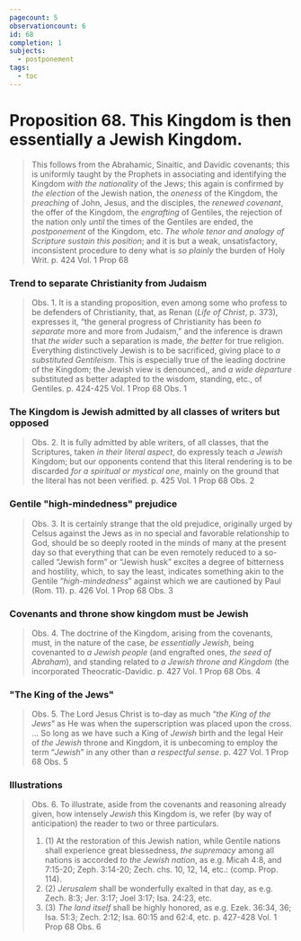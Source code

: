 ```yaml
---
pagecount: 5
observationcount: 6
id: 68
completion: 1
subjects:
  - postponement
tags:
  - toc
---
```

# Proposition 68. This Kingdom is then essentially a Jewish Kingdom.

>This follows from the Abrahamic, Sinaitic, and Davidic covenants; this is uniformly taught by the Prophets in associating and identifying the Kingdom *with the nationality* of the Jews; this again is confirmed by *the election* of the Jewish nation, the *oneness* of the Kingdom, the *preaching* of John, Jesus, and the disciples, the *renewed covenant*, the offer of the Kingdom, the *engrafting* of Gentiles, the rejection of the nation only *until* the times of the Gentiles are ended, the *postponement* of the Kingdom, etc. *The whole tenor and analogy of Scripture sustain this position*; and it is but a weak, unsatisfactory, inconsistent procedure to deny what is *so plainly* the burden of Holy Writ.
>p. 424 Vol. 1 Prop 68
### Trend to separate Christianity from Judaism
>Obs. 1. It is a standing proposition, even among some who profess to be defenders of Christianity, that, as Renan (*Life of Christ*, p. 373), expresses it, “the general progress of Christianity has been *to separate* more and more from Judaism,” and the inference is drawn that *the wider* such a separation is made, *the better* for true religion. Everything distinctively Jewish is to be sacrificed, giving place to *a substituted Gentileism*. This is especially true of the leading doctrine of the Kingdom; the Jewish view is denounced,, and *a wide departure* substituted as better adapted to the wisdom, standing, etc., of Gentiles.
>p. 424-425 Vol. 1 Prop 68 Obs. 1
### The Kingdom is Jewish admitted by all classes of writers but opposed
>Obs. 2. It is fully admitted by able writers, of all classes, that the Scriptures, taken *in their literal aspect*, do expressly teach *a Jewish* Kingdom; but our opponents contend that this literal rendering is to be discarded *for a spiritual or mystical one*, mainly on the ground that the literal has not been verified.
>p. 425 Vol. 1 Prop 68 Obs. 2
### Gentile "high-mindedness" prejudice
>Obs. 3. It is certainly strange that the old prejudice, originally urged by Celsus against the Jews as in no special and favorable relationship to God, should be so deeply rooted in the minds of many at the present day so that everything that can be even remotely reduced to a so-called “Jewish form” or “Jewish husk” excites a degree of bitterness and hostility, which, to say the least, indicates something akin to the Gentile “*high-mindedness*” against which we are cautioned by Paul (Rom. 11).
>p. 426 Vol. 1 Prop 68 Obs. 3
### Covenants and throne show kingdom must be Jewish
>Obs. 4. The doctrine of the Kingdom, arising from the covenants, must, in the nature of the case, *be essentially Jewish*, being covenanted to *a Jewish people* (and engrafted ones, *the seed of Abraham*), and standing related to *a Jewish throne and Kingdom* (the incorporated Theocratic-Davidic.
>p. 427 Vol. 1 Prop 68 Obs. 4
### "The King of the Jews"
>Obs. 5. The Lord Jesus Christ is to-day as much “*the King of the Jews*” as He was when the superscription was placed upon the cross.
>...
>So long as we have such a King of *Jewish* birth and the legal Heir of *the Jewish* throne and Kingdom, it is unbecoming to employ the term “*Jewish*” in any other than *a respectful sense*.
>p. 427 Vol. 1 Prop 68 Obs. 5
### Illustrations
>Obs. 6. To illustrate, aside from the covenants and reasoning already given, how intensely *Jewish* this Kingdom is, we refer (by way of anticipation) the reader to two or three particulars. 
>1. (1) At the restoration of this Jewish nation, while Gentile nations shall experience great blessedness, *the supremacy* among all nations is accorded *to the Jewish nation*, as e.g. Micah 4:8, and 7:15-20; Zeph. 3:14-20; Zech. chs. 10, 12, 14, etc.: (comp. Prop. 114). 
>2. (2) *Jerusalem* shall be wonderfully exalted in that day, as e.g. Zech. 8:3; Jer. 3:17; Joel 3:17; Isa. 24:23, etc. 
>3. (3) *The land itself* shall be highly honored, as e.g. Ezek. 36:34, 36; Isa. 51:3; Zech. 2:12; Isa. 60:15 and 62:4, etc.
>p. 427-428 Vol. 1 Prop 68 Obs. 6